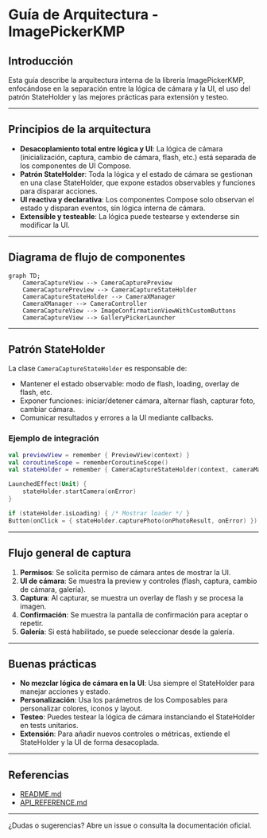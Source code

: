 # Guía de Arquitectura - ImagePickerKMP

## Introducción

Esta guía describe la arquitectura interna de la librería ImagePickerKMP, enfocándose en la separación entre la lógica de cámara y la UI, el uso del patrón StateHolder y las mejores prácticas para extensión y testeo.

---

## Principios de la arquitectura

- **Desacoplamiento total entre lógica y UI**: La lógica de cámara (inicialización, captura, cambio de cámara, flash, etc.) está separada de los componentes de UI Compose.
- **Patrón StateHolder**: Toda la lógica y el estado de cámara se gestionan en una clase StateHolder, que expone estados observables y funciones para disparar acciones.
- **UI reactiva y declarativa**: Los componentes Compose solo observan el estado y disparan eventos, sin lógica interna de cámara.
- **Extensible y testeable**: La lógica puede testearse y extenderse sin modificar la UI.

---

## Diagrama de flujo de componentes

```mermaid
graph TD;
    CameraCaptureView --> CameraCapturePreview
    CameraCapturePreview --> CameraCaptureStateHolder
    CameraCaptureStateHolder --> CameraXManager
    CameraXManager --> CameraController
    CameraCaptureView --> ImageConfirmationViewWithCustomButtons
    CameraCaptureView --> GalleryPickerLauncher
```

---

## Patrón StateHolder

La clase `CameraCaptureStateHolder` es responsable de:
- Mantener el estado observable: modo de flash, loading, overlay de flash, etc.
- Exponer funciones: iniciar/detener cámara, alternar flash, capturar foto, cambiar cámara.
- Comunicar resultados y errores a la UI mediante callbacks.

### Ejemplo de integración

```kotlin
val previewView = remember { PreviewView(context) }
val coroutineScope = rememberCoroutineScope()
val stateHolder = remember { CameraCaptureStateHolder(context, cameraManager, previewView, preference, coroutineScope) }

LaunchedEffect(Unit) {
    stateHolder.startCamera(onError)
}

if (stateHolder.isLoading) { /* Mostrar loader */ }
Button(onClick = { stateHolder.capturePhoto(onPhotoResult, onError) })
```

---

## Flujo general de captura

1. **Permisos**: Se solicita permiso de cámara antes de mostrar la UI.
2. **UI de cámara**: Se muestra la preview y controles (flash, captura, cambio de cámara, galería).
3. **Captura**: Al capturar, se muestra un overlay de flash y se procesa la imagen.
4. **Confirmación**: Se muestra la pantalla de confirmación para aceptar o repetir.
5. **Galería**: Si está habilitado, se puede seleccionar desde la galería.

---

## Buenas prácticas

- **No mezclar lógica de cámara en la UI**: Usa siempre el StateHolder para manejar acciones y estado.
- **Personalización**: Usa los parámetros de los Composables para personalizar colores, iconos y layout.
- **Testeo**: Puedes testear la lógica de cámara instanciando el StateHolder en tests unitarios.
- **Extensión**: Para añadir nuevos controles o métricas, extiende el StateHolder y la UI de forma desacoplada.

---

## Referencias

- [README.md](./README.md)
- [API_REFERENCE.md](./API_REFERENCE.md)

---

¿Dudas o sugerencias? Abre un issue o consulta la documentación oficial. 